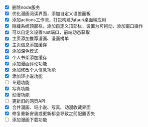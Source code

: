 - [x] 删除node服务
- [x] 优化漫画阅读界面，添加自定义设置面板
- [x] 添加actions工作流，打包构建为tauri桌面端应用
- [x] 隐藏系统顶部栏，添加自定义顶部栏，设置为可拖动，添加窗口操作
- [x] 可以自定义设置rust端口，前端动态获取
- [x] 主页添加推荐漫画、漫画榜单
- [x] 主页信息添加缓存
- [x] 添加深色模式
- [x] 个人书架添加缓存
- [x] 添加漫画评论功能
- [x] 添加修改个人信息功能
- [x] 添加轻小说功能
- [ ] 专题功能
- [x] 写真功能
- [x] 动漫功能
- [ ] 更新旧的网页API
- [x] 合并漫画、轻小说、写真、动漫收藏界面
- [x] 修复重新安装或更新都会导致之前配置丢失
- [ ] 添加漫画下载功能
